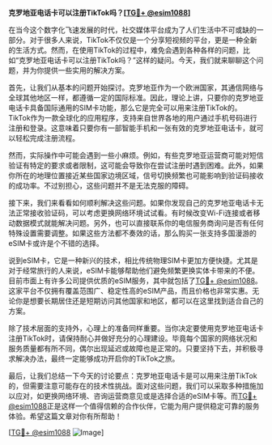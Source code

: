 **克罗地亚电话卡可以注册TikTok吗？[[TG💪+ @esim1088](https://t.me/s/esim1088)]**

在当今这个数字化飞速发展的时代，社交媒体平台成为了人们生活中不可或缺的一部分。对于很多人来说，TikTok不仅仅是一个分享短视频的平台，更是一种全新的生活方式。然而，在使用TikTok的过程中，难免会遇到各种各样的问题，比如“克罗地亚电话卡可以注册TikTok吗？”这样的疑问。今天，我们就来聊聊这个问题，并为你提供一些实用的解决方案。

首先，让我们从基本的问题开始探讨。克罗地亚作为一个欧洲国家，其通信网络与全球其他地区一样，都遵循一定的国际标准。因此，理论上讲，只要你的克罗地亚电话卡具备国际通用的SIM卡功能，那么它是完全可以用来注册TikTok的。TikTok作为一款全球化的应用程序，支持来自世界各地的用户通过手机号码进行注册和登录。这意味着只要你有一部智能手机和一张有效的克罗地亚电话卡，就可以轻松完成注册流程。

然而，实际操作中可能会遇到一些小麻烦。例如，有些克罗地亚运营商可能对短信验证有特定的要求或者限制，这可能会导致你在尝试注册时遇到困难。此外，如果你所在的地理位置接近某些国家边境区域，信号切换频繁也可能影响到验证码接收的成功率。不过别担心，这些问题并不是无法克服的障碍。

接下来，我们来看看如何顺利解决这些问题。如果你发现自己的克罗地亚电话卡无法正常接收验证码，可以考虑更换网络环境试试看。有时候改变Wi-Fi连接或者移动数据模式就能解决问题。另外，也可以直接联系你的电信服务商询问是否有任何特殊设置需要调整。如果这些方法都不奏效的话，那么购买一张支持多国漫游的eSIM卡或许是个不错的选择。

说到eSIM卡，它是一种新兴的技术，相比传统物理SIM卡更加方便快捷。尤其是对于经常旅行的人来说，eSIM卡能够帮助他们避免频繁更换实体卡带来的不便。目前市面上有许多公司提供优质的eSIM服务，其中就包括了[TG💪+ @esim1088](https://t.me/s/esim1088)。这家平台不仅拥有覆盖范围广、稳定性高的eSIM产品，而且价格也非常实惠。无论你是想要长期居住还是短期访问其他国家和地区，都可以在这里找到适合自己的方案。

除了技术层面的支持外，心理上的准备同样重要。当你决定要使用克罗地亚电话卡注册TikTok时，请保持耐心并做好充分的心理建设。毕竟每个国家的网络状况和服务质量都有所不同，偶尔出现延迟或故障也是正常的。只要坚持下去，并积极寻求解决办法，最终一定能够成功开启你的TikTok之旅。

最后，让我们总结一下今天的讨论要点：克罗地亚电话卡是可以用来注册TikTok的，但需要注意可能存在的技术性挑战。面对这些问题，我们可以采取多种措施加以应对，如更换网络环境、咨询运营商意见或是选择合适的eSIM卡等。而[TG💪+ @esim1088](https://t.me/s/esim1088)正是这样一个值得信赖的合作伙伴，它能为用户提供稳定可靠的服务体验。希望这篇文章对你有所帮助！

[[TG💪+ @esim1088](https://t.me/s/esim1088) ![Image](https://i.postimg.cc/4NQfJmqS/Snipaste-2025-05-13-00-14-12.png)]